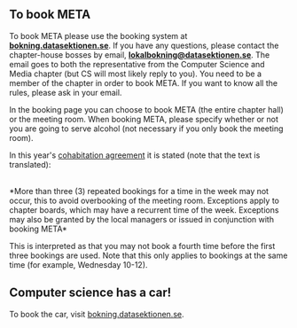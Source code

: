 ## To book META

To book META please use the booking system at
**[bokning.datasektionen.se](http://bokning.datasektionen.se)**. If you
have any questions, please contact the chapter-house bosses by email,
**[lokalbokning@datasektionen.se](mailto:lokalbokning@datasektionen.se)**. The email
goes to both the representative from the Computer Science and Media chapter
(but CS will most likely reply to you). You need to be a
member of the chapter in order to book META. If you want to know all the rules,
please ask in your email.

In the booking page you can choose to book META (the entire chapter hall) or the meeting room.
When booking META, please specify whether or not you are going to serve alcohol (not necessary if you only
book the meeting room).

In this year's [cohabitation agreement](https://dsekt.se/samboendeavtal) it is stated (note that the text is translated):

<br>
*More than three (3) repeated bookings for a time in the week may not
occur, this to avoid overbooking of the meeting room. Exceptions apply
to chapter boards, which may have a recurrent time of the week.
Exceptions may also be granted by the local managers or issued in
conjunction with booking META*

This is interpreted as that you may not book a fourth time before the
first three bookings are used. Note that this only applies to bookings
at the same time (for example, Wednesday 10-12).

<div id="calendar"></div>
<div id="calendar2"></div>
<script type="text/javascript">
    window.pandoraConfig = [
        {
            entityId: 7,
            containerId: 'calendar'
        },
        {
            entityId: 8,
            containerId: 'calendar2'
        }
    ];
</script>
<script type="text/javascript" src="https://bokning.datasektionen.se/js/cors/component.js"></script>
<link href="https://bokning.datasektionen.se/css/component.css" type="text/css" rel="stylesheet">

## Computer science has a car!

To book the car, visit [bokning.datasektionen.se](https://bokning.datasektionen.se/bookings/5).

<div id="calendar"></div>
<script type="text/javascript">
	window.pandoraConfig = [
		{
			entityId: 5,
			containerId: 'calendar'
		}
	];
</script>
<script type="text/javascript" src="https://bokning.datasektionen.se/js/cors/component.js"></script>
<link href="https://bokning.datasektionen.se/css/component.css" type="text/css" rel="stylesheet">
